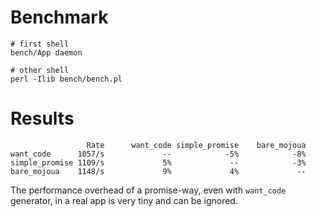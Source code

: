 # Benchmark

    # first shell
    bench/App daemon 

    # other shell
    perl -Ilib bench/bench.pl


# Results

                     Rate      want_code simple_promise    bare_mojoua
    want_code      1057/s             --            -5%            -8%
    simple_promise 1109/s             5%             --            -3%
    bare_mojoua    1148/s             9%             4%             --

The performance overhead of a promise-way, even with `want_code` generator, in a real app is very tiny and can be ignored.
